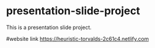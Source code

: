 # presentation-slide-project
This is a presentation slide project.

#website link
https://heuristic-torvalds-2c61c4.netlify.com
